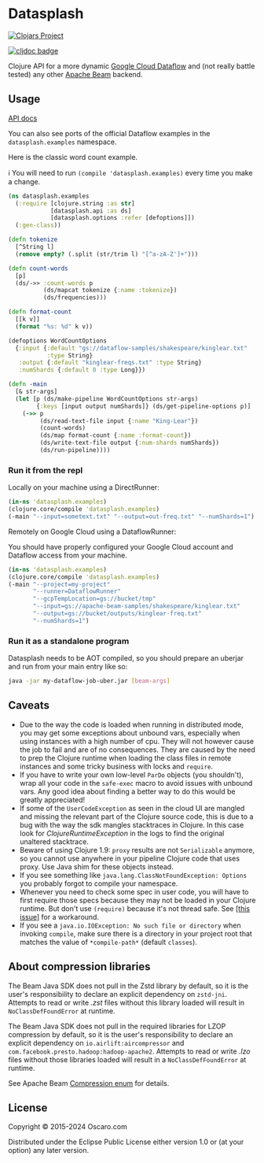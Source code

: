 # Datasplash

[![Clojars Project](https://img.shields.io/clojars/v/datasplash.svg)](https://clojars.org/datasplash)

[![cljdoc badge](https://cljdoc.org/badge/datasplash/datasplash)](https://cljdoc.org/d/datasplash/datasplash/CURRENT)


Clojure API for a more dynamic [Google Cloud Dataflow][gcloud] and (not really
battle tested) any other [Apache Beam][beam] backend.

[gcloud]: https://cloud.google.com/dataflow/
[beam]: https://beam.apache.org/

## Usage

[API docs](https://cljdoc.org/d/datasplash/datasplash/CURRENT/api/datasplash)

You can also see ports of the official Dataflow examples in the
`datasplash.examples` namespace.

Here is the classic word count example.

:information_source: You will need to run `(compile 'datasplash.examples)`
every time you make a change.

```clojure
(ns datasplash.examples
  (:require [clojure.string :as str]
            [datasplash.api :as ds]
            [datasplash.options :refer [defoptions]])
  (:gen-class))

(defn tokenize
  [^String l]
  (remove empty? (.split (str/trim l) "[^a-zA-Z']+")))

(defn count-words
  [p]
  (ds/->> :count-words p
          (ds/mapcat tokenize {:name :tokenize})
          (ds/frequencies)))

(defn format-count
  [[k v]]
  (format "%s: %d" k v))

(defoptions WordCountOptions
  {:input {:default "gs://dataflow-samples/shakespeare/kinglear.txt"
           :type String}
   :output {:default "kinglear-freqs.txt" :type String}
   :numShards {:default 0 :type Long}})

(defn -main
  [& str-args]
  (let [p (ds/make-pipeline WordCountOptions str-args)
        {:keys [input output numShards]} (ds/get-pipeline-options p)]
    (->> p
         (ds/read-text-file input {:name "King-Lear"})
         (count-words)
         (ds/map format-count {:name :format-count})
         (ds/write-text-file output {:num-shards numShards})
         (ds/run-pipeline))))
```

### Run it from the repl

Locally on your machine using a DirectRunner:

```clojure
(in-ns 'datasplash.examples)
(clojure.core/compile 'datasplash.examples)
(-main "--input=sometext.txt" "--output=out-freq.txt" "--numShards=1")
```

Remotely on Google Cloud using a DataflowRunner:

You should have properly configured your Google Cloud account and Dataflow
access from your machine.

```clojure
(in-ns 'datasplash.examples)
(clojure.core/compile 'datasplash.examples)
(-main "--project=my-project"
       "--runner=DataflowRunner"
       "--gcpTempLocation=gs://bucket/tmp"
       "--input=gs://apache-beam-samples/shakespeare/kinglear.txt"
       "--output=gs://bucket/outputs/kinglear-freq.txt"
       "--numShards=1")
```

### Run it as a standalone program

Datasplash needs to be AOT compiled, so you should prepare an uberjar and
run from your main entry like so:

```bash
java -jar my-dataflow-job-uber.jar [beam-args]
```


## Caveats

- Due to the way the code is loaded when running in distributed mode, you may
  get some exceptions about unbound vars, especially when using instances with
  a high number of cpu. They will not however cause the job to fail and are of
  no consequences. They are caused by the need to prep the Clojure runtime when
  loading the class files in remote instances and some tricky business with
  locks and `require`.
- If you have to write your own low-level `ParDo` objects (you shouldn't), wrap
  all your code in the `safe-exec` macro to avoid issues with unbound vars. Any
  good idea about finding a better way to do this would be greatly appreciated!
- If some of the `UserCodeException` as seen in the cloud UI are mangled and
  missing the relevant part of the Clojure source code, this is due to a bug
  with the way the sdk mangles stacktraces in Clojure. In this case look for
  _ClojureRuntimeException_ in the logs to find the original unaltered
  stacktrace.
- Beware of using Clojure 1.9: `proxy` results are not `Serializable` anymore,
  so you cannot use anywhere in your pipeline Clojure code that uses proxy. Use
  Java shim for these objects instead.
- If you see something like `java.lang.ClassNotFoundException: Options` you
  probably forgot to compile your namespace.
- Whenever you need to check some spec in user code, you will have to first require
  those specs because they may not be loaded in your Clojure runtime. But don't
  use `(require)` because it's not thread safe.
  See [[this issue]](https://clojure.atlassian.net/browse/CLJ-1876) for a workaround.
- If you see a `java.io.IOException: No such file or directory` when invoking
  `compile`, make sure there is a directory in your project root that matches
  the value of `*compile-path*` (default `classes`).

## About compression libraries

The Beam Java SDK does not pull in the Zstd library by default, so it is the
user's responsibility to declare an explicit dependency on `zstd-jni`. Attempts
to read or write _.zst_ files without this library loaded will result in
`NoClassDefFoundError` at runtime.

The Beam Java SDK does not pull in the required libraries for LZOP compression
by default, so it is the user's responsibility to declare an explicit
dependency on `io.airlift:aircompressor` and
`com.facebook.presto.hadoop:hadoop-apache2`. Attempts to read or write _.lzo_
files without those libraries loaded will result in a `NoClassDefFoundError`
at runtime.

See Apache Beam [Compression enum][] for details.

[Compression enum]: https://beam.apache.org/releases/javadoc/current/org/apache/beam/sdk/io/Compression.html

## License

Copyright © 2015-2024 Oscaro.com

Distributed under the Eclipse Public License either version 1.0 or (at your
option) any later version.
